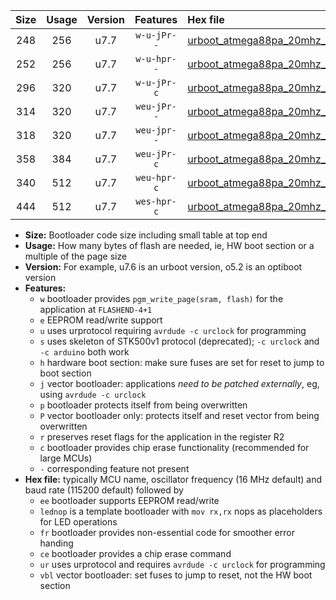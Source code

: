 |Size|Usage|Version|Features|Hex file|
|:-:|:-:|:-:|:-:|:--|
|248|256|u7.7|`w-u-jPr--`|[urboot_atmega88pa_20mhz_500000bps_lednop_ur_vbl.hex](https://raw.githubusercontent.com/stefanrueger/urboot.hex/main/mcus/atmega88pa/fcpu_20mhz/500000_bps/urboot_atmega88pa_20mhz_500000bps_lednop_ur_vbl.hex)|
|252|256|u7.7|`w-u-hpr--`|[urboot_atmega88pa_20mhz_500000bps_lednop_fr_ur.hex](https://raw.githubusercontent.com/stefanrueger/urboot.hex/main/mcus/atmega88pa/fcpu_20mhz/500000_bps/urboot_atmega88pa_20mhz_500000bps_lednop_fr_ur.hex)|
|296|320|u7.7|`w-u-jPr-c`|[urboot_atmega88pa_20mhz_500000bps_lednop_fr_ce_ur_vbl.hex](https://raw.githubusercontent.com/stefanrueger/urboot.hex/main/mcus/atmega88pa/fcpu_20mhz/500000_bps/urboot_atmega88pa_20mhz_500000bps_lednop_fr_ce_ur_vbl.hex)|
|314|320|u7.7|`weu-jPr--`|[urboot_atmega88pa_20mhz_500000bps_ee_lednop_ur_vbl.hex](https://raw.githubusercontent.com/stefanrueger/urboot.hex/main/mcus/atmega88pa/fcpu_20mhz/500000_bps/urboot_atmega88pa_20mhz_500000bps_ee_lednop_ur_vbl.hex)|
|318|320|u7.7|`weu-jpr--`|[urboot_atmega88pa_20mhz_500000bps_ee_lednop_fr_ur_vbl.hex](https://raw.githubusercontent.com/stefanrueger/urboot.hex/main/mcus/atmega88pa/fcpu_20mhz/500000_bps/urboot_atmega88pa_20mhz_500000bps_ee_lednop_fr_ur_vbl.hex)|
|358|384|u7.7|`weu-jPr-c`|[urboot_atmega88pa_20mhz_500000bps_ee_lednop_fr_ce_ur_vbl.hex](https://raw.githubusercontent.com/stefanrueger/urboot.hex/main/mcus/atmega88pa/fcpu_20mhz/500000_bps/urboot_atmega88pa_20mhz_500000bps_ee_lednop_fr_ce_ur_vbl.hex)|
|340|512|u7.7|`weu-hpr-c`|[urboot_atmega88pa_20mhz_500000bps_ee_lednop_fr_ce_ur.hex](https://raw.githubusercontent.com/stefanrueger/urboot.hex/main/mcus/atmega88pa/fcpu_20mhz/500000_bps/urboot_atmega88pa_20mhz_500000bps_ee_lednop_fr_ce_ur.hex)|
|444|512|u7.7|`wes-hpr-c`|[urboot_atmega88pa_20mhz_500000bps_ee_lednop_fr_ce.hex](https://raw.githubusercontent.com/stefanrueger/urboot.hex/main/mcus/atmega88pa/fcpu_20mhz/500000_bps/urboot_atmega88pa_20mhz_500000bps_ee_lednop_fr_ce.hex)|

- **Size:** Bootloader code size including small table at top end
- **Usage:** How many bytes of flash are needed, ie, HW boot section or a multiple of the page size
- **Version:** For example, u7.6 is an urboot version, o5.2 is an optiboot version
- **Features:**
  + `w` bootloader provides `pgm_write_page(sram, flash)` for the application at `FLASHEND-4+1`
  + `e` EEPROM read/write support
  + `u` uses urprotocol requiring `avrdude -c urclock` for programming
  + `s` uses skeleton of STK500v1 protocol (deprecated); `-c urclock` and `-c arduino` both work
  + `h` hardware boot section: make sure fuses are set for reset to jump to boot section
  + `j` vector bootloader: applications *need to be patched externally*, eg, using `avrdude -c urclock`
  + `p` bootloader protects itself from being overwritten
  + `P` vector bootloader only: protects itself and reset vector from being overwritten
  + `r` preserves reset flags for the application in the register R2
  + `c` bootloader provides chip erase functionality (recommended for large MCUs)
  + `-` corresponding feature not present
- **Hex file:** typically MCU name, oscillator frequency (16 MHz default) and baud rate (115200 default) followed by
  + `ee` bootloader supports EEPROM read/write
  + `lednop` is a template bootloader with `mov rx,rx` nops as placeholders for LED operations
  + `fr` bootloader provides non-essential code for smoother error handing
  + `ce` bootloader provides a chip erase command
  + `ur` uses urprotocol and requires `avrdude -c urclock` for programming
  + `vbl` vector bootloader: set fuses to jump to reset, not the HW boot section
